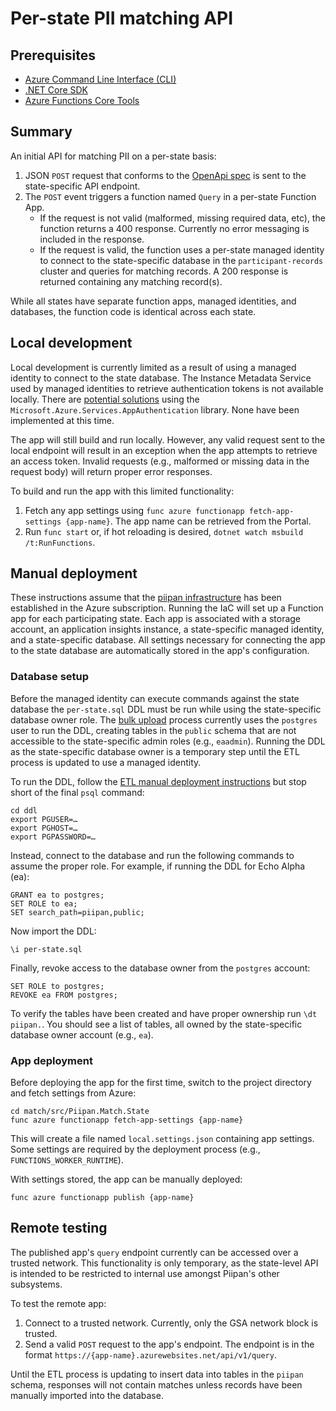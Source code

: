 # Per-state PII matching API

## Prerequisites
- [Azure Command Line Interface (CLI)](https://docs.microsoft.com/en-us/cli/azure/install-azure-cli)
- [.NET Core SDK](https://dotnet.microsoft.com/download)
- [Azure Functions Core Tools](https://docs.microsoft.com/en-us/azure/azure-functions/functions-run-local)

## Summary

An initial API for matching PII on a per-state basis:
1. JSON `POST` request that conforms to the [OpenApi spec](openapi.md) is sent to the state-specific API endpoint.
1. The `POST` event triggers a function named `Query` in a per-state Function App.
    - If the request is not valid (malformed, missing required data, etc), the function returns a 400 response. Currently no error messaging is included in the response.
    - If the request is valid, the function uses a per-state managed identity to connect to the state-specific database in the `participant-records` cluster and queries for matching records. A 200 response is returned containing any matching record(s).

While all states have separate function apps, managed identities, and databases, the function code is identical across each state.

## Local development

Local development is currently limited as a result of using a managed identity to connect to the state database. The Instance Metadata Service used by managed identities to retrieve authentication tokens is not available locally. There are [potential solutions](https://docs.microsoft.com/en-us/dotnet/api/overview/azure/service-to-service-authentication#local-development-authentication) using the `Microsoft.Azure.Services.AppAuthentication` library. None have been implemented at this time.

The app will still build and run locally. However, any valid request sent to the local endpoint will result in an exception when the app attempts to retrieve an access token. Invalid requests (e.g., malformed or missing data in the request body) will return proper error responses.

To build and run the app with this limited functionality:

1. Fetch any app settings using `func azure functionapp fetch-app-settings {app-name}`. The app name can be retrieved from the Portal.
1. Run `func start` or, if hot reloading is desired, `dotnet watch msbuild /t:RunFunctions`.

## Manual deployment

These instructions assume that the [piipan infrastructure](../../docs/iac.md) has been established in the Azure subscription. Running the IaC will set up a Function app for each participating state. Each app is associated with a storage account, an application insights instance, a state-specific managed identity, and a state-specific database. All settings necessary for connecting the app to the state database are automatically stored in the app's configuration.

### Database setup

Before the managed identity can execute commands against the state database the `per-state.sql` DDL must be run while using the state-specific database owner role. The [bulk upload](../../etl/docs/etl.md) process currently uses the `postgres` user to run the DDL, creating tables in the `public` schema that are not accessible to the state-specific admin roles (e.g., `eaadmin`). Running the DDL as the state-specific database owner is a temporary step until the ETL process is updated to use a managed identity.

To run the DDL, follow the [ETL manual deployment instructions](../../etl/docs/etl.md#manual-deployment) but stop short of the final `psql` command:

```
cd ddl
export PGUSER=…
export PGHOST=…
export PGPASSWORD=…
```

Instead, connect to the database and run the following commands to assume the proper role. For example, if running the DDL for Echo Alpha (ea):

```
GRANT ea to postgres;
SET ROLE to ea;
SET search_path=piipan,public;
```

Now import the DDL:

```
\i per-state.sql
```

Finally, revoke access to the database owner from the `postgres` account:

```
SET ROLE to postgres;
REVOKE ea FROM postgres;
```

To verify the tables have been created and have proper ownership run `\dt piipan.`. You should see a list of tables, all owned by the state-specific database owner account (e.g., `ea`).

### App deployment

Before deploying the app for the first time, switch to the project directory and fetch settings from Azure:

```
cd match/src/Piipan.Match.State
func azure functionapp fetch-app-settings {app-name}
```

This will create a file named `local.settings.json` containing app settings. Some settings are required by the deployment process (e.g., `FUNCTIONS_WORKER_RUNTIME`).

With settings stored, the app can be manually deployed:

```
func azure functionapp publish {app-name}
```

## Remote testing

The published app's `query` endpoint currently can be accessed over a trusted network. This functionality is only temporary, as the state-level API is intended to be restricted to internal use amongst Piipan's other subsystems.

To test the remote app:

1. Connect to a trusted network. Currently, only the GSA network block is trusted.
1. Send a valid `POST` request to the app's endpoint. The endpoint is in the format `https://{app-name}.azurewebsites.net/api/v1/query`.

Until the ETL process is updating to insert data into tables in the `piipan` schema, responses will not contain matches unless records have been manually imported into the database.
